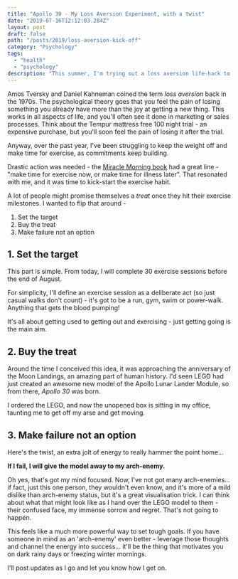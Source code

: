 ```yaml
---
title: "Apollo 30 - My Loss Aversion Experiment, with a twist"
date: "2019-07-16T12:12:03.284Z"
layout: post
draft: false
path: "/posts/2019/loss-aversion-kick-off"
category: "Psychology"
tags:
  - "health"
  - "psychology"
description: "This summer, I'm trying out a loss aversion life-hack to see if it can help me form new healthier habits."
---
```


Amos Tversky and Daniel Kahneman coined the term _loss aversion_ back in the 1970s.  The psychological theory goes that you feel the pain of losing something you already have more than the joy at getting a new thing.  This works in all aspects of life, and you'll often see it done in marketing or sales processes.  Think about the Tempur mattress free 100 night trial - an expensive purchase, but you'll soon feel the pain of losing it after the trial.

Anyway, over the past year, I've been struggling to keep the weight off and make time for exercise, as commitments keep building.

Drastic action was needed - the [Miracle Morning book](/posts/2019/book-summary-miracle-morning) had a great line - "make time for exercise now, or make time for illness later".  That resonated with me, and it was time to kick-start the exercise habit.

A lot of people might promise themselves a _treat_ once they hit their exercise milestones.  I wanted to flip that around - 

1. Set the target
2. Buy the treat
3. Make failure not an option

## 1. Set the target
This part is simple.  From today, I will complete 30 exercise sessions before the end of August.

For simplicity, I'll define an exercise session as a deliberate act (so just casual walks don't count) - it's got to be a run, gym, swim or power-walk.  Anything that gets the blood pumping!  

It's all about getting used to getting out and exercising - just getting going is the main aim.

## 2. Buy the treat
Around the time I conceived this idea, it was approaching the anniversary of the Moon Landings, an amazing part of human history.  I'd seen LEGO had just created an awesome new model of the Apollo Lunar Lander Module, so from there, _Apollo 30_ was born.   

I ordered the LEGO, and now the unopened box is sitting in my office, taunting me to get off my arse and get moving.

## 3. Make failure not an option
Here's the twist, an extra jolt of energy to really hammer the point home... 

**If I fail, I will give the model away to my arch-enemy.**

Oh yes, that's got my mind focused.  Now, I've not got many arch-enemies... if fact, just this one person, they wouldn't even know, and it's more of a mild dislike than arch-enemy status, but it's a great visualisation trick.  I can think about what that might look like as I hand over the LEGO model to them - their confused face, my immense sorrow and regret.  That's not going to happen.

This feels like a much more powerful way to set tough goals.  If you have someone in mind as an 'arch-enemy' even better - leverage those thoughts and channel the energy into success... it'll be the thing that motivates you on dark rainy days or freezing winter mornings.

I'll post updates as I go and let you know how I get on.



